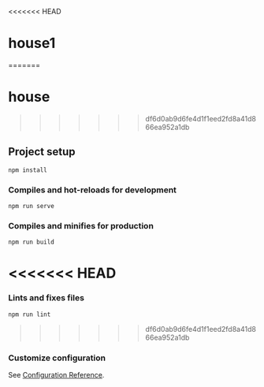 <<<<<<< HEAD
# house1
=======
# house
>>>>>>> df6d0ab9d6fe4d1f1eed2fd8a41d866ea952a1db

## Project setup
```
npm install
```

### Compiles and hot-reloads for development
```
npm run serve
```

### Compiles and minifies for production
```
npm run build
```

<<<<<<< HEAD
=======
### Lints and fixes files
```
npm run lint
```

>>>>>>> df6d0ab9d6fe4d1f1eed2fd8a41d866ea952a1db
### Customize configuration
See [Configuration Reference](https://cli.vuejs.org/config/).

